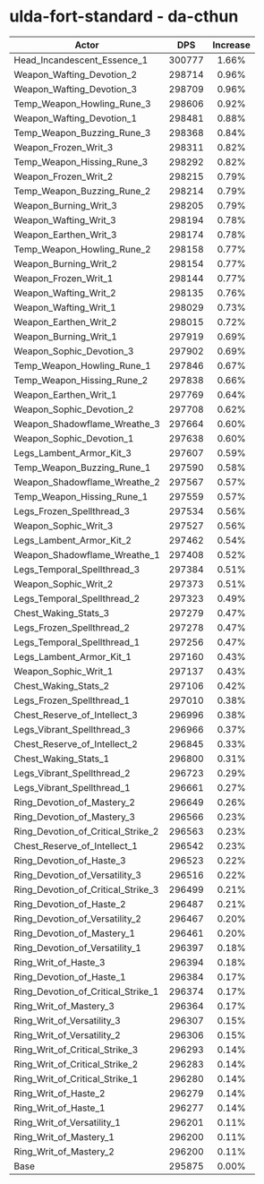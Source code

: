 # ulda-fort-standard - da-cthun
| Actor | DPS | Increase |
|---|:---:|:---:|
|Head_Incandescent_Essence_1|300777|1.66%|
|Weapon_Wafting_Devotion_2|298714|0.96%|
|Weapon_Wafting_Devotion_3|298709|0.96%|
|Temp_Weapon_Howling_Rune_3|298606|0.92%|
|Weapon_Wafting_Devotion_1|298481|0.88%|
|Temp_Weapon_Buzzing_Rune_3|298368|0.84%|
|Weapon_Frozen_Writ_3|298311|0.82%|
|Temp_Weapon_Hissing_Rune_3|298292|0.82%|
|Weapon_Frozen_Writ_2|298215|0.79%|
|Temp_Weapon_Buzzing_Rune_2|298214|0.79%|
|Weapon_Burning_Writ_3|298205|0.79%|
|Weapon_Wafting_Writ_3|298194|0.78%|
|Weapon_Earthen_Writ_3|298174|0.78%|
|Temp_Weapon_Howling_Rune_2|298158|0.77%|
|Weapon_Burning_Writ_2|298154|0.77%|
|Weapon_Frozen_Writ_1|298144|0.77%|
|Weapon_Wafting_Writ_2|298135|0.76%|
|Weapon_Wafting_Writ_1|298029|0.73%|
|Weapon_Earthen_Writ_2|298015|0.72%|
|Weapon_Burning_Writ_1|297919|0.69%|
|Weapon_Sophic_Devotion_3|297902|0.69%|
|Temp_Weapon_Howling_Rune_1|297846|0.67%|
|Temp_Weapon_Hissing_Rune_2|297838|0.66%|
|Weapon_Earthen_Writ_1|297769|0.64%|
|Weapon_Sophic_Devotion_2|297708|0.62%|
|Weapon_Shadowflame_Wreathe_3|297664|0.60%|
|Weapon_Sophic_Devotion_1|297638|0.60%|
|Legs_Lambent_Armor_Kit_3|297607|0.59%|
|Temp_Weapon_Buzzing_Rune_1|297590|0.58%|
|Weapon_Shadowflame_Wreathe_2|297567|0.57%|
|Temp_Weapon_Hissing_Rune_1|297559|0.57%|
|Legs_Frozen_Spellthread_3|297534|0.56%|
|Weapon_Sophic_Writ_3|297527|0.56%|
|Legs_Lambent_Armor_Kit_2|297462|0.54%|
|Weapon_Shadowflame_Wreathe_1|297408|0.52%|
|Legs_Temporal_Spellthread_3|297384|0.51%|
|Weapon_Sophic_Writ_2|297373|0.51%|
|Legs_Temporal_Spellthread_2|297323|0.49%|
|Chest_Waking_Stats_3|297279|0.47%|
|Legs_Frozen_Spellthread_2|297278|0.47%|
|Legs_Temporal_Spellthread_1|297256|0.47%|
|Legs_Lambent_Armor_Kit_1|297160|0.43%|
|Weapon_Sophic_Writ_1|297137|0.43%|
|Chest_Waking_Stats_2|297106|0.42%|
|Legs_Frozen_Spellthread_1|297010|0.38%|
|Chest_Reserve_of_Intellect_3|296996|0.38%|
|Legs_Vibrant_Spellthread_3|296966|0.37%|
|Chest_Reserve_of_Intellect_2|296845|0.33%|
|Chest_Waking_Stats_1|296800|0.31%|
|Legs_Vibrant_Spellthread_2|296723|0.29%|
|Legs_Vibrant_Spellthread_1|296661|0.27%|
|Ring_Devotion_of_Mastery_2|296649|0.26%|
|Ring_Devotion_of_Mastery_3|296566|0.23%|
|Ring_Devotion_of_Critical_Strike_2|296563|0.23%|
|Chest_Reserve_of_Intellect_1|296542|0.23%|
|Ring_Devotion_of_Haste_3|296523|0.22%|
|Ring_Devotion_of_Versatility_3|296516|0.22%|
|Ring_Devotion_of_Critical_Strike_3|296499|0.21%|
|Ring_Devotion_of_Haste_2|296487|0.21%|
|Ring_Devotion_of_Versatility_2|296467|0.20%|
|Ring_Devotion_of_Mastery_1|296461|0.20%|
|Ring_Devotion_of_Versatility_1|296397|0.18%|
|Ring_Writ_of_Haste_3|296394|0.18%|
|Ring_Devotion_of_Haste_1|296384|0.17%|
|Ring_Devotion_of_Critical_Strike_1|296374|0.17%|
|Ring_Writ_of_Mastery_3|296364|0.17%|
|Ring_Writ_of_Versatility_3|296307|0.15%|
|Ring_Writ_of_Versatility_2|296306|0.15%|
|Ring_Writ_of_Critical_Strike_3|296293|0.14%|
|Ring_Writ_of_Critical_Strike_2|296283|0.14%|
|Ring_Writ_of_Critical_Strike_1|296280|0.14%|
|Ring_Writ_of_Haste_2|296279|0.14%|
|Ring_Writ_of_Haste_1|296277|0.14%|
|Ring_Writ_of_Versatility_1|296201|0.11%|
|Ring_Writ_of_Mastery_1|296200|0.11%|
|Ring_Writ_of_Mastery_2|296200|0.11%|
|Base|295875|0.00%|
